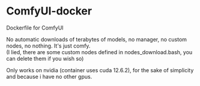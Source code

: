 # ComfyUI-docker

Dockerfile for ComfyUI 

No automatic downloads of terabytes of models, no manager, no custom nodes, no nothing. It's just comfy. \
(I lied, there are some custom nodes defined in nodes_download.bash, you can delete them if you wish so)

Only works on nvidia (container uses cuda 12.6.2), for the sake of simplicity and because i have no other gpus. 

